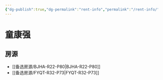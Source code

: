 ```yaml
---
{"dg-publish":true,"dg-permalink":"rent-info","permalink":"/rent-info/"}
---
```



# 童康强

## 房源

- [[备选房源/BJHA-R22-P80\|BJHA-R22-P80]]
- [[备选房源/FYQT-R32-P73\|FYQT-R32-P73]]

